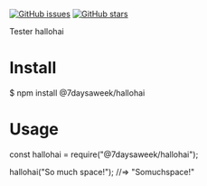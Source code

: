[![GitHub issues](https://img.shields.io/github/issues/hernandack/hallohai)](https://github.com/hernandack/hallohai/issues)
[![GitHub stars](https://img.shields.io/github/stars/hernandack/hallohai)](https://github.com/hernandack/hallohai/stargazers)

Tester hallohai

# Install
$ npm install @7daysaweek/hallohai

# Usage
const hallohai = require("@7daysaweek/hallohai");

hallohai("So much space!");
//=> "Somuchspace!"
